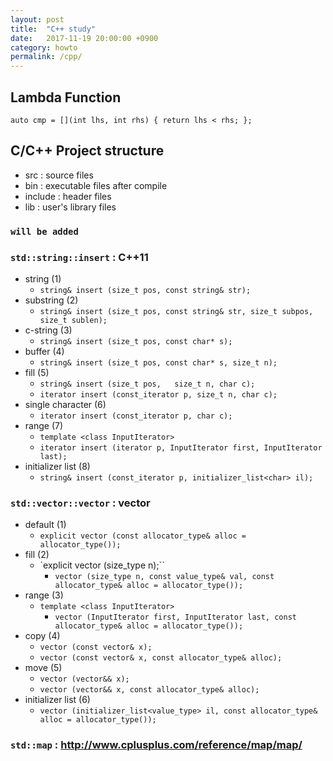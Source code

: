 ```yaml
---
layout: post
title:  "C++ study"
date:   2017-11-19 20:00:00 +0900
category: howto
permalink: /cpp/
---
```



## Lambda Function

```
auto cmp = [](int lhs, int rhs) { return lhs < rhs; };
```

## C/C++ Project structure

- src : source files
- bin : executable files after compile
- include : header files
- lib : user's library files

### `will be added`

### `std::string::insert` : C++11

- string (1)
  - `string& insert (size_t pos, const string& str);`
- substring (2)
  - `string& insert (size_t pos, const string& str, size_t subpos, size_t sublen);`
- c-string (3)
  - `string& insert (size_t pos, const char* s);`
- buffer (4)
  - `string& insert (size_t pos, const char* s, size_t n);`
- fill (5)
  - `string& insert (size_t pos,   size_t n, char c);`
  - `iterator insert (const_iterator p, size_t n, char c);`
- single character (6)
  - `iterator insert (const_iterator p, char c);`
- range (7)
  - `template <class InputIterator>`
  - `iterator insert (iterator p, InputIterator first, InputIterator last);`
- initializer list (8)
  - `string& insert (const_iterator p, initializer_list<char> il);`

### `std::vector::vector` : vector

- default (1)
  - `explicit vector (const allocator_type& alloc = allocator_type());`
- fill (2)
  - `explicit vector (size_type n);``
    - `vector (size_type n, const value_type& val, const allocator_type& alloc = allocator_type());`
- range (3)
  - `template <class InputIterator>`
    - `vector (InputIterator first, InputIterator last, const allocator_type& alloc = allocator_type());`
- copy (4)
  - `vector (const vector& x);`
  - `vector (const vector& x, const allocator_type& alloc);`
- move (5)
  - `vector (vector&& x);`
  - `vector (vector&& x, const allocator_type& alloc);`
- initializer list (6)
  - `vector (initializer_list<value_type> il, const allocator_type& alloc = allocator_type());`

### `std::map` : http://www.cplusplus.com/reference/map/map/
